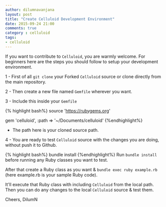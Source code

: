 ```yaml
---
author: dilumnavanjana
layout: post
title: "Create Celluloid Development Environment"
date: 2015-09-24 21:00
comments: true
category : celluloid
tags:
- celluloid
---
```


If you want to contribute to `Celluloid`, you are warmly welcome. For beginners here are the steps you should follow to setup your development environment.

1 - First of all `git clone` your Forked `Celluloid` source or clone directly from the main repository.

2 - Then create a new file named `Gemfile` wherever you want.

3 - Include this inside your `Gemfile`

{% highlight bash%}
source 'https://rubygems.org'

gem 'celluloid', :path => '~/Documents/celluloid'
{%endhighlight%}

 - The path here is your cloned source path.

 4 - You are ready to test `Celluloid` source with the changes you are doing, without push it to Github.

 {% highlight bash%}
bundle install
{%endhighlight%}
Run `bundle install` before running any Ruby classes you want to test.

After that create a Ruby class as you want & `bundle exec ruby example.rb` (here example.rb is your sample Ruby code).

It'll execute that Ruby class with including `Celluloid` from the local path. Then you can do any changes to the local `Celluloid` source & test them.

Cheers,
DilumN
